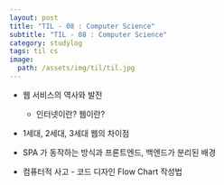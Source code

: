 ```yaml
---
layout: post
title: "TIL - 08 : Computer Science"
subtitle: "TIL - 08 : Computer Science"
category: studylog
tags: til cs
image:
  path: /assets/img/til/til.jpg
---
```


* 웹 서비스의 역사와 발전  
  * 인터넷이란? 웹이란?  

* 1세대, 2세대, 3세대 웹의 차이점  

* SPA 가 동작하는 방식과 프론트엔드, 백엔드가 분리된 배경

* 컴퓨터적 사고 - 코드 디자인 Flow Chart 작성법  